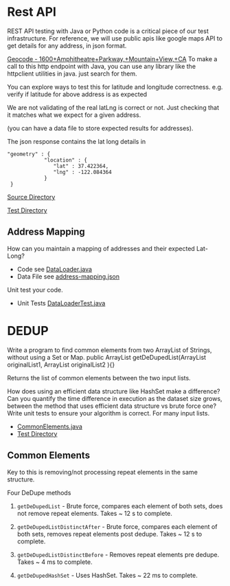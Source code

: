 # Rest API
REST API testing with Java or Python code is a critical piece of our test infrastructure. For reference, we will use public apis like google maps API to get details for any address, in json format.
 
[Geocode - 1600+Amphitheatre+Parkway,+Mountain+View,+CA](https://maps.googleapis.com/maps/api/geocode/json?address=1600+Amphitheatre+Parkway,+Mountain+View,+CA)
To make a call to this http endpoint with Java, you can use any library like the httpclient utilities in java. just search for them.

You can explore ways to test this for latitude and longitude correctness.
e.g. verify if latitude for above address is as expected 

We are not validating of the real latLng is correct or not. Just checking that it matches what we expect for a given address.

(you can have a data file to store expected results for addresses).

The json response contains the lat long details in 

```
"geometry" : {
            "location" : {
               "lat" : 37.422364,
               "lng" : -122.084364
            }
 }
```

[Source Directory](./src/main/java/com/qa/geocode/) 

[Test Directory](./src/test/java/com/qa/geocode/) 

## Address Mapping
How can you maintain a mapping of addresses and their expected Lat-Long?
* Code see [DataLoader.java](./src/main/java/com/qa/mapping/DataLoader.java)
* Data File see [address-mapping.json](./src/test/resources/address-mapping.json)

Unit test your code.
* Unit Tests [DataLoaderTest.java](./src/test/java/com/qa/mapping/DataLoaderTest.java)

# DEDUP
Write a program to find common elements from two ArrayList of Strings, without using a Set or Map.
public ArrayList<String>  getDeDupedList(ArrayList<String> originalList1, ArrayList<String> originalList2 ){}
 
Returns the list of common elements between the two input lists.

How does using an efficient data structure like HashSet make a difference?
Can you quantify the time difference in execution as the dataset size grows, between the method that uses efficient data structure vs brute force one?
Write unit tests to  ensure your algorithm is correct. For many input lists.

* [CommonElements.java](./src/main/java/com/qa/common/CommonElements.java)
* [Test Directory](./src/test/java/com/qa/common)

## Common Elements
Key to this is removing/not processing repeat elements in the same structure. 

Four DeDupe methods

1) ```getDeDupedList``` - Brute force, compares each element of both sets, does not remove repeat elements. Takes ~ 12 s to complete.

2) ```getDeDupedListDistinctAfter``` - Brute force, compares each element of both sets, removes repeat elements post dedupe. Takes ~ 12 s to complete.

3) ```getDeDupedListDistinctBefore``` - Removes repeat elements pre dedupe. Takes ~ 4 ms to complete.

4) ```getDeDupedHashSet``` - Uses HashSet. Takes ~ 22 ms to complete.